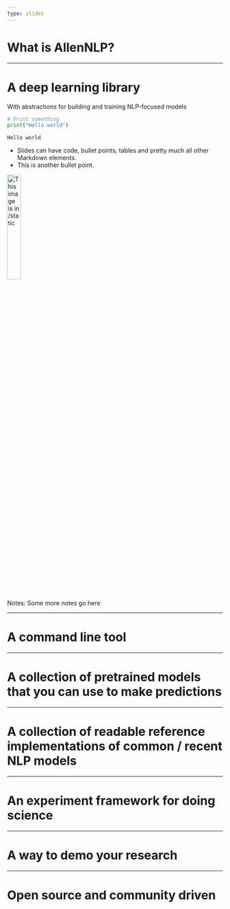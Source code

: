 ```yaml
---
type: slides
---
```


# What is AllenNLP?

---

# A deep learning library

With abstractions for building and training NLP-focused models

```python
# Print something
print("Hello world")
```

```out
Hello world
```

- Slides can have code, bullet points, tables and pretty much all other Markdown
  elements.
- This is another bullet point.

<img src="profile.jpg" alt="This image is in /static" width="25%">

Notes: Some more notes go here

---

# A command line tool

---

# A collection of pretrained models that you can use to make predictions

---

# A collection of readable reference implementations of common / recent NLP models

---

# An experiment framework for doing science

---

# A way to demo your research

---

# Open source and community driven
